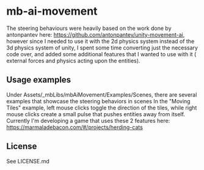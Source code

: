  # mb-ai-movement
The steering behaviours were heavily based on the work done by antonpantev here: https://github.com/antonpantev/unity-movement-ai, however since I needed to use it with the 2d physics system instead of the 3d physics system of unity, I spent some time converting just the necessary code over, and added some additional features that I wanted to use with it ( external forces and physics acting upon the entities).

 ## Usage examples
Under Assets/_mbLibs/mbAiMovement/Examples/Scenes, there are several examples that showcase the steering behaviors in scenes
In the "Moving Tiles" example, left mouse clicks toggle the direction of the tiles, while right mouse clicks create a small pulse that pushes entities away from itself.
Currently I'm developing a game that uses these 2 features here: https://marmaladebacon.com/#/projects/herding-cats

 ## License
See LICENSE.md

